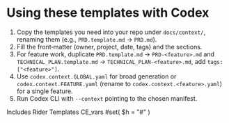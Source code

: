 # Using these templates with Codex

1) Copy the templates you need into your repo under `docs/context/`, renaming them (e.g., `PRD.template.md` → `PRD.md`).
2) Fill the front‑matter (owner, project, date, tags) and the sections.
3) For feature work, duplicate `PRD.template.md` → `PRD-<feature>.md` and `TECHNICAL_PLAN.template.md` → `TECHNICAL_PLAN-<feature>.md`, add `tags: ["<feature>"]`.
4) Use `codex.context.GLOBAL.yaml` for broad generation or `codex.context.FEATURE.yaml` (rename to `codex.context.<feature>.yaml`) for a single feature.
5) Run Codex CLI with `--context` pointing to the chosen manifest.



Includes Rider Templates
CE_vars
#set( $h = "#" )